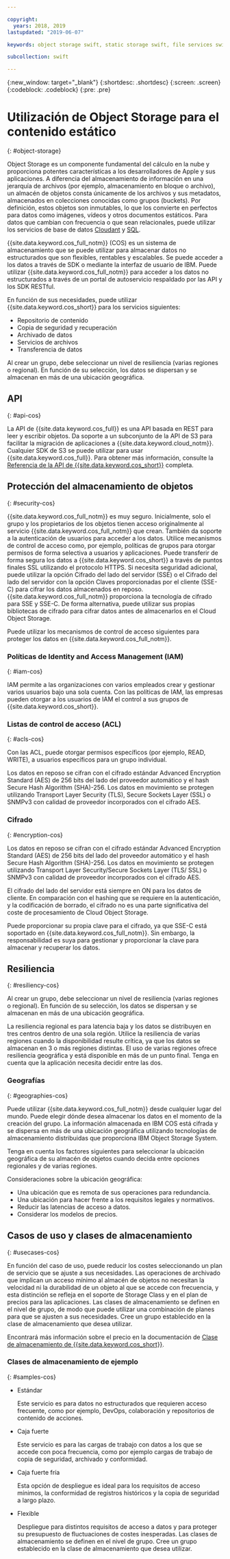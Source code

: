 ```yaml
---

copyright:
  years: 2018, 2019
lastupdated: "2019-06-07"

keywords: object storage swift, static storage swift, file services swift, swift storage class, cos swift, swift data encryption, static swift

subcollection: swift

---
```


{:new_window: target="_blank"}
{:shortdesc: .shortdesc}
{:screen: .screen}
{:codeblock: .codeblock}
{:pre: .pre}

# Utilización de Object Storage para el contenido estático
{: #object-storage}

Object Storage es un componente fundamental del cálculo en la nube y proporciona potentes características a los desarrolladores de Apple y sus aplicaciones. A diferencia del almacenamiento de información en una jerarquía de archivos (por ejemplo, almacenamiento en bloque o archivo), un almacén de objetos consta únicamente de los archivos y sus metadatos, almacenados en colecciones conocidas como grupos (buckets). Por definición, estos objetos son inmutables, lo que los convierte en perfectos para datos como imágenes, vídeos y otros documentos estáticos. Para datos que cambian con frecuencia o que sean relacionales, puede utilizar los servicios de base de datos [Cloudant](/docs/swift/data?topic=swift-cloudant#cloudant) y
[SQL](/docs/swift/data?topic=swift-sql_data#sql_data).

{{site.data.keyword.cos_full_notm}} (COS) es un sistema de almacenamiento que se puede utilizar para almacenar datos no estructurados que son flexibles, rentables y escalables. Se puede acceder a los datos a través de SDK o mediante la interfaz de usuario de IBM. Puede utilizar {{site.data.keyword.cos_full_notm}} para acceder a los datos no estructurados a través de un portal de autoservicio respaldado por las API y los SDK RESTful. 

En función de sus necesidades, puede utilizar {{site.data.keyword.cos_short}} para los servicios siguientes:

* Repositorio de contenido
* Copia de seguridad y recuperación
* Archivado de datos
* Servicios de archivos
* Transferencia de datos

Al crear un grupo, debe seleccionar un nivel de resiliencia (varias regiones o regional). En función de su selección, los datos se dispersan y se almacenan en más de una ubicación geográfica.

## API
{: #api-cos}

La API de {{site.data.keyword.cos_full}} es una API basada en REST para leer y escribir objetos. Da soporte a un subconjunto de la API de S3 para facilitar la migración de aplicaciones a {{site.data.keyword.cloud_notm}}. Cualquier SDK de S3 se puede utilizar para usar {{site.data.keyword.cos_full}}. Para obtener más información, consulte la [Referencia de la API de {{site.data.keyword.cos_short}}](/docs/services/cloud-object-storage?topic=cloud-object-storage-compatibility-api) completa.

## Protección del almacenamiento de objetos
{: #security-cos}

{{site.data.keyword.cos_full_notm}} es muy seguro. Inicialmente, solo el grupo y los propietarios de los objetos tienen acceso originalmente al servicio {{site.data.keyword.cos_full_notm}} que crean. También da soporte a la autenticación de usuarios para acceder a los datos. Utilice mecanismos de control de acceso como, por ejemplo, políticas de grupos para otorgar permisos de forma selectiva a usuarios y aplicaciones. Puede transferir de forma segura los datos a {{site.data.keyword.cos_short}} a través de puntos finales SSL utilizando el protocolo HTTPS. Si necesita seguridad adicional, puede utilizar la opción Cifrado del lado del servidor (SSE) o el Cifrado del lado del servidor con la opción Claves proporcionadas por el cliente (SSE-C) para cifrar los datos almacenados en reposo. {{site.data.keyword.cos_full_notm}} proporciona la tecnología de cifrado para SSE y SSE-C. De forma alternativa, puede utilizar sus propias bibliotecas de cifrado para cifrar datos antes de almacenarlos en el Cloud Object Storage.

Puede utilizar los mecanismos de control de acceso siguientes para proteger los datos en {{site.data.keyword.cos_full_notm}}.

### Políticas de Identity and Access Management (IAM)
{: #iam-cos}

IAM permite a las organizaciones con varios empleados crear y gestionar varios usuarios bajo una sola cuenta. Con las políticas de IAM, las empresas pueden otorgar a los usuarios de IAM el control a sus grupos de {{site.data.keyword.cos_short}}.

### Listas de control de acceso (ACL)
{: #acls-cos}

Con las ACL, puede otorgar permisos específicos (por ejemplo, READ, WRITE), a usuarios específicos para un grupo individual.

Los datos en reposo se cifran con el cifrado estándar Advanced Encryption Standard (AES) de 256 bits del lado del proveedor automático y el hash Secure Hash Algorithm (SHA)-256. Los datos en movimiento se protegen utilizando Transport Layer Security (TLS), Secure Sockets Layer (SSL) o SNMPv3 con calidad de proveedor incorporados con el cifrado AES.

### Cifrado
{: #encryption-cos}

Los datos en reposo se cifran con el cifrado estándar Advanced Encryption Standard (AES) de 256 bits del lado del proveedor automático y el hash Secure Hash Algorithm (SHA)-256. Los datos en movimiento se protegen utilizando Transport Layer Security/Secure Sockets Layer (TLS/ SSL) o SNMPv3 con calidad de proveedor incorporados con el cifrado AES.

El cifrado del lado del servidor está siempre en ON para los datos de cliente. En comparación con el hashing que se requiere en la autenticación, y la codificación de borrado, el cifrado no es una parte significativa del coste de procesamiento de Cloud Object Storage.

Puede proporcionar su propia clave para el cifrado, ya que SSE-C está soportado en {{site.data.keyword.cos_full_notm}}. Sin embargo, la responsabilidad es suya para gestionar y proporcionar la clave para almacenar y recuperar los datos.

## Resiliencia
{: #resiliency-cos}

Al crear un grupo, debe seleccionar un nivel de resiliencia (varias regiones o regional). En función de su selección, los datos se dispersan y se almacenan en más de una ubicación geográfica.

La resiliencia regional es para latencia baja y los datos se distribuyen en tres centros dentro de una sola región. Utilice la resiliencia de varias regiones cuando la disponibilidad resulte crítica, ya que los datos se almacenan en 3 o más regiones distintas. El uso de varias regiones ofrece resiliencia geográfica y está disponible en más de un punto final. Tenga en cuenta que la aplicación necesita decidir entre las dos.

### Geografías
{: #geographies-cos}

Puede utilizar {{site.data.keyword.cos_full_notm}} desde cualquier lugar del mundo. Puede elegir dónde desea almacenar los datos en el momento de la creación del grupo. La información almacenada en IBM COS está cifrada y se dispersa en más de una ubicación geográfica utilizando tecnologías de almacenamiento distribuidas que proporciona IBM Object Storage System. 

Tenga en cuenta los factores siguientes para seleccionar la ubicación geográfica de su almacén de objetos cuando decida entre opciones regionales y de varias regiones.

Consideraciones sobre la ubicación geográfica:
* Una ubicación que es remota de sus operaciones para redundancia.
* Una ubicación para hacer frente a los requisitos legales y normativos.
* Reducir las latencias de acceso a datos.
* Considerar los modelos de precios.

## Casos de uso y clases de almacenamiento
{: #usecases-cos}

En función del caso de uso, puede reducir los costes seleccionando un plan de servicio que se ajuste a sus necesidades. Las operaciones de archivado que implican un acceso mínimo al almacén de objetos no necesitan la velocidad ni la durabilidad de un objeto al que se accede con frecuencia, y esta distinción se refleja en el soporte de Storage Class y en el plan de precios para las aplicaciones. Las clases de almacenamiento se definen en el nivel de grupo, de modo que puede utilizar una combinación de planes para que se ajusten a sus necesidades. Cree un grupo establecido en la clase de almacenamiento que desea utilizar.

Encontrará más información sobre el precio en la documentación de [Clase de almacenamiento de {{site.data.keyword.cos_short}}](/docs/services/cloud-object-storage/help?topic=cloud-object-storage-billing#ibm-cos-pricing).

### Clases de almacenamiento de ejemplo
{: #samples-cos}

- Estándar
  
  Este servicio es para datos no estructurados que requieren acceso frecuente, como por ejemplo, DevOps, colaboración y repositorios de contenido de acciones.

- Caja fuerte
  
  Este servicio es para las cargas de trabajo con datos a los que se accede con poca frecuencia, como por ejemplo cargas de trabajo de copia de seguridad, archivado y conformidad.

- Caja fuerte fría
  
  Esta opción de despliegue es ideal para los requisitos de acceso mínimos, la conformidad de registros históricos y la copia de seguridad a largo plazo.

- Flexible

  Despliegue para distintos requisitos de acceso a datos y para proteger su presupuesto de fluctuaciones de costes inesperadas. Las clases de almacenamiento se definen en el nivel de grupo. Cree un grupo establecido en la clase de almacenamiento que desea utilizar.



